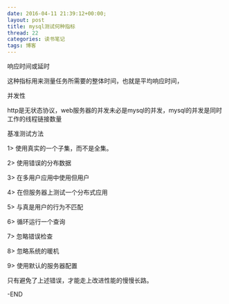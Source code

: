 ```yaml
---
date: 2016-04-11 21:39:12+00:00;
layout: post
title: mysql测试何种指标
thread: 22
categories: 读书笔记
tags: 博客
---
```

响应时间或延时

这种指标用来测量任务所需要的整体时间，也就是平均响应时间，

并发性

http是无状态协议，web服务器的并发未必是mysql的并发，mysql的并发是同时工作的线程链接数量

基准测试方法

1> 使用真实的一个子集，而不是全集。

2> 使用错误的分布数据

3> 在多用户应用中使用但用户

4> 在但服务器上测试一个分布式应用

5> 与真是用户的行为不匹配

6> 循环运行一个查询

7> 忽略错误检查

8> 忽略系统的暖机

9> 使用默认的服务器配置

只有避免了上述错误，才能走上改进性能的慢慢长路。

-END

